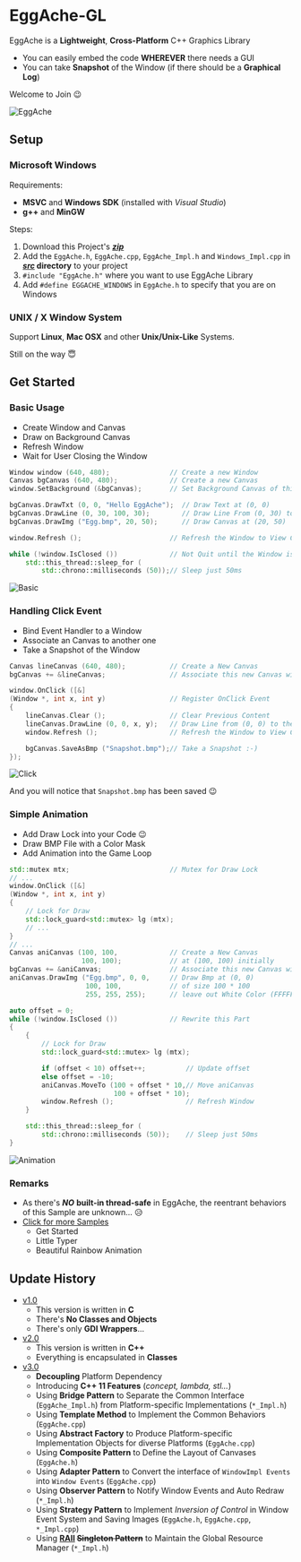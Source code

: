 # EggAche-GL

EggAche is a **Lightweight**, **Cross-Platform** C++ Graphics Library

- You can easily embed the code **WHEREVER** there needs a GUI
- You can take **Snapshot** of the Window (if there should be a **Graphical Log**)

Welcome to Join :wink:

![EggAche](EggAche.png)

## Setup

### Microsoft Windows

Requirements:

- **MSVC** and **Windows SDK** (installed with *Visual Studio*)
- **g++** and **MinGW**

Steps:

1. Download this Project's **_[zip](https://github.com/BOT-Man-JL/EggAche-GL/archive/master.zip)_**
2. Add the `EggAche.h`, `EggAche.cpp`, `EggAche_Impl.h` and `Windows_Impl.cpp` in **_[src](https://github.com/BOT-Man-JL/EggAche-GL/tree/master/src)_ directory** to your project
3. `#include "EggAche.h"` where you want to use EggAche Library
4. Add `#define EGGACHE_WINDOWS` in `EggAche.h` to specify that you are on Windows

### UNIX / X Window System

Support **Linux**, **Mac OSX** and other **Unix/Unix-Like** Systems.

Still on the way :innocent:

## Get Started

### Basic Usage

- Create Window and Canvas
- Draw on Background Canvas
- Refresh Window
- Wait for User Closing the Window

``` c++
Window window (640, 480);               // Create a new Window
Canvas bgCanvas (640, 480);             // Create a new Canvas
window.SetBackground (&bgCanvas);       // Set Background Canvas of this Window

bgCanvas.DrawTxt (0, 0, "Hello EggAche");  // Draw Text at (0, 0)
bgCanvas.DrawLine (0, 30, 100, 30);        // Draw Line From (0, 30) to (100, 30)
bgCanvas.DrawImg ("Egg.bmp", 20, 50);      // Draw Canvas at (20, 50)

window.Refresh ();                      // Refresh the Window to View Changes

while (!window.IsClosed ())             // Not Quit until the Window is closed
    std::this_thread::sleep_for (
        std::chrono::milliseconds (50));// Sleep just 50ms
```

![Basic](Demo/Basic.png)

### Handling Click Event

- Bind Event Handler to a Window
- Associate an Canvas to another one
- Take a Snapshot of the Window

``` c++
Canvas lineCanvas (640, 480);           // Create a New Canvas
bgCanvas += &lineCanvas;                // Associate this new Canvas with Background Canvas

window.OnClick ([&]
(Window *, int x, int y)                // Register OnClick Event
{
    lineCanvas.Clear ();                // Clear Previous Content
    lineCanvas.DrawLine (0, 0, x, y);   // Draw Line from (0, 0) to the Point you Clicked
    window.Refresh ();                  // Refresh the Window to View Changes

    bgCanvas.SaveAsBmp ("Snapshot.bmp");// Take a Snapshot :-)
});
```

![Click](Demo/Click.png)

And you will notice that `Snapshot.bmp` has been saved :wink:

### Simple Animation

- Add Draw Lock into your Code :wink:
- Draw BMP File with a Color Mask
- Add Animation into the Game Loop

``` c++
std::mutex mtx;                         // Mutex for Draw Lock
// ...
window.OnClick ([&]
(Window *, int x, int y)
{
    // Lock for Draw
    std::lock_guard<std::mutex> lg (mtx);
    // ...
}
// ...
Canvas aniCanvas (100, 100,             // Create a New Canvas
                  100, 100);            // at (100, 100) initially
bgCanvas += &aniCanvas;                 // Associate this new Canvas with Background Canvas
aniCanvas.DrawImg ("Egg.bmp", 0, 0,     // Draw Bmp at (0, 0)
                   100, 100,            // of size 100 * 100
                   255, 255, 255);      // leave out White Color (FFFFFF)

auto offset = 0;
while (!window.IsClosed ())             // Rewrite this Part
{
    {
        // Lock for Draw
        std::lock_guard<std::mutex> lg (mtx);

        if (offset < 10) offset++;          // Update offset
        else offset = -10;
        aniCanvas.MoveTo (100 + offset * 10,// Move aniCanvas
                          100 + offset * 10);
        window.Refresh ();                  // Refresh Window
    }

    std::this_thread::sleep_for (
        std::chrono::milliseconds (50));    // Sleep just 50ms
}
```

![Animation](Demo/Animation.gif)

### Remarks

- As there's **_NO_** **built-in thread-safe** in EggAche, the reentrant behaviors of this Sample are unknown... :disappointed_relieved:
- [Click for more Samples](https://github.com/BOT-Man-JL/EggAche-GL/tree/master/Samples)
  - Get Started
  - Little Typer
  - Beautiful Rainbow Animation

## Update History

- [v1.0](https://github.com/BOT-Man-JL/EggAche-GL/raw/master/EggAche_C.zip)
  - This version is written in **C**
  - There's **No Classes and Objects**
  - There's only **GDI Wrappers**...
- [v2.0](https://github.com/BOT-Man-JL/EggAche-GL/releases/tag/v2.0)
  - This version is written in **C++**
  - Everything is encapsulated in **Classes**
- [v3.0](https://github.com/BOT-Man-JL/EggAche-GL/archive/master.zip)
  - **Decoupling** Platform Dependency
  - Introducing **C++ 11 Features** (*concept, lambda, stl...*)
  - Using **Bridge Pattern** to Separate the Common Interface (`EggAche_Impl.h`) from Platform-specific Implementations (`*_Impl.h`)
  - Using **Template Method** to Implement the Common Behaviors (`EggAche.cpp`)
  - Using **Abstract Factory** to Produce Platform-specific Implementation Objects for diverse Platforms (`EggAche.cpp`)
  - Using **Composite Pattern** to Define the Layout of Canvases (`EggAche.h`)
  - Using **Adapter Pattern** to Convert the interface of `WindowImpl Events` into `Window Events` (`EggAche.cpp`)
  - Using **Observer Pattern** to Notify Window Events and Auto Redraw (`*_Impl.h`)
  - Using **Strategy Pattern** to Implement *Inversion of Control* in Window Event System and Saving Images (`EggAche.h`, `EggAche.cpp`, `*_Impl.cpp`)
  - Using **[RAII](https://en.wikipedia.org/wiki/Resource_acquisition_is_initialization) ~~Singleton Pattern~~** to Maintain the Global Resource Manager (`*_Impl.h`)